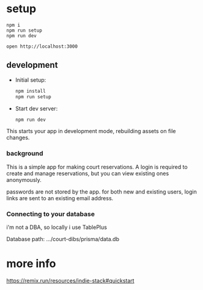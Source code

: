 # setup

```
npm i
npm run setup
npm run dev

open http://localhost:3000
```

## development

- Initial setup:

  ```sh
  npm install
  npm run setup
  ```

- Start dev server:

  ```sh
  npm run dev
  ```

This starts your app in development mode, rebuilding assets on file changes.

### background

This is a simple app for making court reservations. A login is required to create and manage reservations, but you can view existing ones anonymously.

passwords are not stored by the app. for both new and existing users, login links are sent to an existing email address.

### Connecting to your database

i'm not a DBA, so locally i use TablePlus

Database path: .../court-dibs/prisma/data.db

# more info

https://remix.run/resources/indie-stack#quickstart
